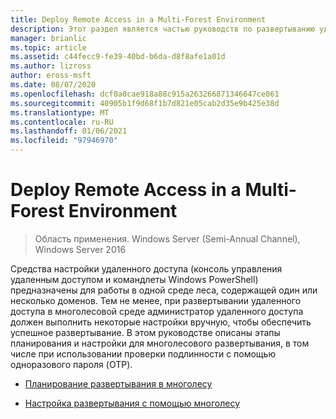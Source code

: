 ```yaml
---
title: Deploy Remote Access in a Multi-Forest Environment
description: Этот раздел является частью руководств по развертыванию удаленного доступа в среде с несколькими лесами в Windows Server 2016.
manager: brianlic
ms.topic: article
ms.assetid: c44fecc9-fe39-40bd-b6da-d8f8afe1a01d
ms.author: lizross
author: eross-msft
ms.date: 08/07/2020
ms.openlocfilehash: dcf0a0cae918a88c915a263266871346647ce861
ms.sourcegitcommit: 40905b1f9d68f1b7d821e05cab2d35e9b425e38d
ms.translationtype: MT
ms.contentlocale: ru-RU
ms.lasthandoff: 01/06/2021
ms.locfileid: "97946970"
---
```

# <a name="deploy-remote-access-in-a-multi-forest-environment"></a>Deploy Remote Access in a Multi-Forest Environment

>Область применения. Windows Server (Semi-Annual Channel), Windows Server 2016

Средства настройки удаленного доступа (консоль управления удаленным доступом и командлеты Windows PowerShell) предназначены для работы в одной среде леса, содержащей один или несколько доменов. Тем не менее, при развертывании удаленного доступа в многолесовой среде администратор удаленного доступа должен выполнить некоторые настройки вручную, чтобы обеспечить успешное развертывание. В этом руководстве описаны этапы планирования и настройки для многолесового развертывания, в том числе при использовании проверки подлинности с помощью одноразового пароля (OTP).

-   [Планирование развертывания в многолесу](Plan-a-Multi-Forest-Deployment.md)

-   [Настройка развертывания с помощью многолесу](Configure-a-Multi-Forest-Deployment.md)



